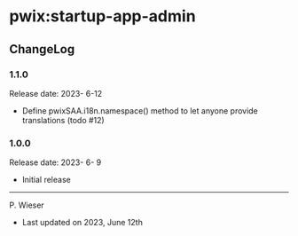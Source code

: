 # pwix:startup-app-admin

## ChangeLog

### 1.1.0

Release date: 2023- 6-12

- Define pwixSAA.i18n.namespace() method to let anyone provide translations (todo #12)

### 1.0.0

Release date: 2023- 6- 9

- Initial release

---
P. Wieser
- Last updated on 2023, June 12th
